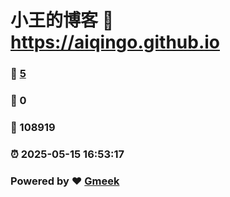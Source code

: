 # 小王的博客 :link: https://aiqingo.github.io 
### :page_facing_up: [5](https://aiqingo.github.io/tag.html) 
### :speech_balloon: 0 
### :hibiscus: 108919 
### :alarm_clock: 2025-05-15 16:53:17 
### Powered by :heart: [Gmeek](https://github.com/Meekdai/Gmeek)
